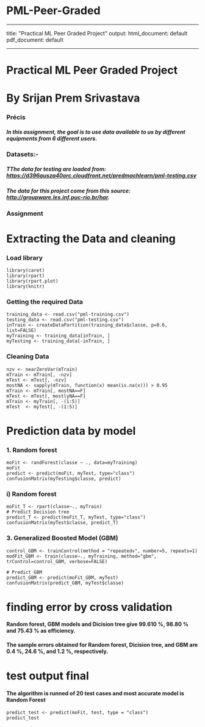 # PML-Peer-Graded
---
title: "Practical ML Peer Graded Project"
output:
  html_document: default
  pdf_document: default

---
# Practical ML Peer Graded Project
# By Srijan Prem Srivastava
### Précis
##### In this assignment, the goal is to use data available to us by different equipments from 6 different users.

### Datasets:-
##### TThe data for testing are loaded from: https://d396qusza40orc.cloudfront.net/predmachlearn/pml-testing.csv
##### The data for this project come from this source: http://groupware.les.inf.puc-rio.br/har.


### Assignment

# Extracting the Data and cleaning
### Load library
```{r, message=FALSE, warning=FALSE}
library(caret)
library(rpart)
library(rpart.plot)
library(knitr)
```
### Getting the required Data
```{r echo=TRUE}
training_data <- read.csv("pml-training.csv")
testing_data <- read.csv("pml-testing.csv")
inTrain <- createDataPartition(training_data$classe, p=0.6, list=FALSE)
myTraining <- training_data[inTrain, ]
myTesting <- training_data[-inTrain, ]
```
### Cleaning Data
```{r echo=TRUE}
nzv <- nearZeroVar(mTrain)
mTrain <- mTrain[, -nzv]
mTest <- mTest[, -nzv]
mostNA <- sapply(mTrain, function(x) mean(is.na(x))) > 0.95
mTrain <- mTrain[, mostNA==F]
mTest <- mTest[, mostlyNA==F]
mTrain <- myTrain[, -(1:5)]
mTest  <- myTest[, -(1:5)]
```
# Prediction data by model
### 1. Random forest
```{r echo=TRUE}
moFit <- randForest(classe ~ ., data=myTraining)
moFit
predict <- predict(moFit, myTest, type="class")
confusionMatrix(myTesting$classe, predict)
```
### i) Random forest
```{r echo=TRUE}
moFit_T <- rpart(classe~., myTrain)
# Predict Decision tree
predict_T <- predict(moFit_T, myTest, type="class")
confusionMatrix(myTest$classe, predict_T)
```
### 3. Generalized Boosted Model (GBM)
```{r, message=FALSE, warning=FALSE}
control_GBM <- trainControl(method = "repeatedv", number=5, repeats=1)
modFit_GBM <- train(classe~., myTraining, method="gbm", trControl=control_GBM, verbose=FALSE)
```
```{r echo=TRUE}
# Predict GBM
predict_GBM <- predict(moFit_GBM, myTest)
confusionMatrix(predict_GBM, myTest$classe)
```

# finding error by cross validation
#### Random forest, GBM models and Dicision tree give 99.610 %, 98.80 % and 75.43 % as efficiency.
#### The sample errors obtained for Random forest, Dicision tree, and GBM are 0.4 %, 24.6 %, and 1.2 %, respectively.

# test output final
#### The algorithm is runned of 20 test cases and most accurate model is Random Forest
```{r echo=TRUE}
predict_test <- predict(moFit, test, type = "class")
predict_test
```
